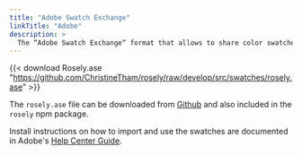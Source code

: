 ```yaml
---
title: "Adobe Swatch Exchange"
linkTitle: "Adobe"
description: >
  The “Adobe Swatch Exchange“ format that allows to share color swatches between different Adobe products.
---
```


{{< download Rosely.ase "https://github.com/ChristineTham/rosely/raw/develop/src/swatches/rosely.ase" >}}

The `rosely.ase` file can be downloaded from [Github](https://github.com/ChristineTham/rosely/raw/develop/src/swatches/rosely.ase) and also included in the `rosely` npm package.

Install instructions on how to import and use the swatches are documented in Adobe's [Help Center Guide](https://helpx.adobe.com/illustrator/using/using-creating-swatches.html).